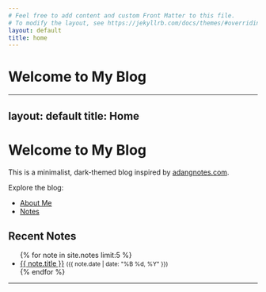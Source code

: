 ```yaml
---
# Feel free to add content and custom Front Matter to this file.
# To modify the layout, see https://jekyllrb.com/docs/themes/#overriding-theme-defaults
layout: default
title: home
---
```


# Welcome to My Blog

---
layout: default
title: Home
---

# Welcome to My Blog

This is a minimalist, dark-themed blog inspired by [adangnotes.com](https://www.adangnotes.com/).  

Explore the blog:  
- [About Me](about/)  
- [Notes](notes/)

## Recent Notes

<ul>
  {% for note in site.notes limit:5 %}
    <li>
      <a href="{{ note.url }}">{{ note.title }}</a>  
      <small>({{ note.date | date: "%B %d, %Y" }})</small>
    </li>
  {% endfor %}
</ul>

---
